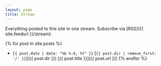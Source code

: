 ```yaml
---
layout: page
title: Stream
---
```


Everything posted to this site in one stream. Subscribe via [RSS]({{ site.feedurl }}/stream).

{% for post in site.posts %}
 - `{{ post.date | date: "%b %-d, %Y" }}` [`{{ post.dir | remove_first: '/' }}`]({{ post.dir }}) [{{ post.title }}]({{ post.url }})
{% endfor %}
